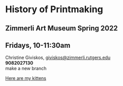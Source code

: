 # History of Printmaking
## Zimmerli Art Museum Spring 2022
## Fridays, 10-11:30am 
Christine Giviskos, giviskos@zimmerli.rutgers.edu   
**9082027130**  
make a new branch

[Here are my kittens](https://github.com/cgiviskos/git-practice/blob/cgiviskos-patch-1/2022-01-02%2015.03.48.jpg)

